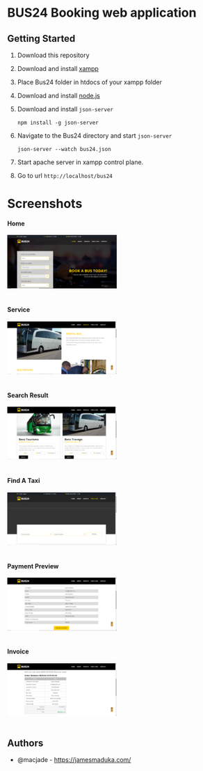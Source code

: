 # BUS24 Booking web application

## Getting Started

1. Download this repository
2. Download and install [xampp](https://www.apachefriends.org/download.html)
3. Place Bus24 folder in htdocs of your xampp folder
4. Download and install [node.js](https://nodejs.org/en/download/)
5. Download and install `json-server`
   
   ```terminal
   npm install -g json-server
   ```

6. Navigate to the Bus24 directory and start `json-server`
   
   ```terminal
   json-server --watch bus24.json
   ```

7. Start apache server in xampp control plane.

8. Go to url `http://localhost/bus24`

# Screenshots

#### Home
<div class="row  justify-content-center">
  <img class="img-fluid text-center" src = "https://github.com/macjade/bus24/blob/main/images/bus24-home.PNG" width="50%" height="50%">
</div>
<br>

#### Service
<div class="row  justify-content-center">
  <img class="img-fluid text-center" src = "https://github.com/macjade/bus24/blob/main/images/service.PNG" width="50%" height="50%">
</div>
<br>

#### Search Result
<div class="row  justify-content-center">
  <img class="img-fluid text-center" src = "https://github.com/macjade/bus24/blob/main/images/search_result.PNG" width="50%" height="50%">
</div>
<br>

#### Find A Taxi
<div class="row  justify-content-center">
  <img class="img-fluid text-center" src = "https://github.com/macjade/bus24/blob/main/images/taxi.PNG" width="50%" height="50%">
</div>
<br>

#### Payment Preview
<div class="row  justify-content-center">
  <img class="img-fluid text-center" src = "https://github.com/macjade/bus24/blob/main/images/payment-preview.PNG" width="50%" height="50%">
</div>
<br>

#### Invoice
<div class="row  justify-content-center">
  <img class="img-fluid text-center" src = "https://github.com/macjade/bus24/blob/main/images/invoice.PNG" width="50%" height="50%">
</div>
<br>

## Authors

* @macjade - https://jamesmaduka.com/